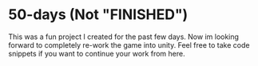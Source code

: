 # 50-days (Not "FINISHED")
This was a fun project I created for the past few days.
Now im looking forward to completely re-work the game into unity.
Feel free to take code snippets if you want to continue your work from here.

